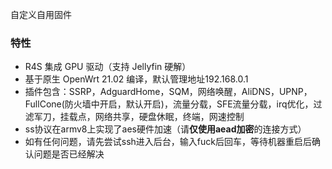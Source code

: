 自定义自用固件


### 特性
- R4S 集成 GPU 驱动（支持 Jellyfin 硬解）
- 基于原生 OpenWrt 21.02 编译，默认管理地址192.168.0.1
- 插件包含：SSRP，AdguardHome，SQM，网络唤醒，AliDNS，UPNP，FullCone(防火墙中开启，默认开启)，流量分载，SFE流量分载，irq优化，过滤军刀，挂载点，网络共享，硬盘休眠，终端，网速控制
- ss协议在armv8上实现了aes硬件加速（请<b>仅使用aead加密</b>的连接方式）
- 如有任何问题，请先尝试ssh进入后台，输入fuck后回车，等待机器重启后确认问题是否已经解决

